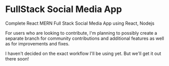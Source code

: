 # FullStack Social Media App
Complete React MERN Full Stack Social Media App using React, Nodejs


For users who are looking to contribute, I'm planning to possibly create a separate branch for community contributions and additional features as well as for improvements and fixes.

I haven't decided on the exact workflow I'll be using yet. But we'll get it out there soon!

